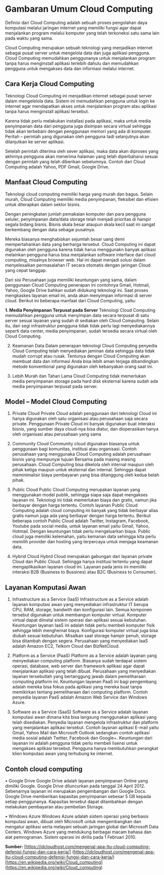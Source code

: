 # Gambaran Umum Cloud Computing

Definisi dari Cloud Computing adalah sebuah proses pengolahan daya komputasi melalui jaringan internet yang memiliki fungsi agar dapat menjalankan program melalui komputer yang telah terkoneksi satu sama lain pada waktu yang sama.

Cloud Computing merupakan sebuah teknologi yang menjadikan internet sebagai pusat server untuk mengelola data dan juga aplikasi pengguna. Cloud Computing memudahkan penggunanya untuk menjalankan program tanpa harus menginstall aplikasi terlebih dahulu dan memudahkan pengguna untuk mengakses data dan informasi melalui internet.

## Cara Kerja Cloud Computing

Teknologi Cloud Computing ini menjadikan internet sebagai pusat server dalam mengelelola data. Sistem ini memudahkan pengguna untuk login ke internet agar mendapatkan akses untuk menjalankan program atau aplikasi tanpa harus menginstall aplikasi tersebut.

Karena tidak perlu melakukan installasi pada aplikasi, maka untuk media penyimpanan data dari pengguna juga disimpan secara virtual sehingga tidak akan terbebani dengan penggunaan memori yang ada di komputer. Peritah – perintah yang digunakan oleh pengguna tadi selanjutnya akan dilanjutkan ke server aplikasi.

Setelah perintah diterima oleh sever aplikasi, maka data akan diproses yang akhirnya pengguna akan menerima halaman yang telah diperbaharui sesuai dengan perintah yang telah diberikan sebelumnya. Contoh dari Cloud Computing adalah Yahoo, PDF Gmail, Google Drive.

## Manfaat Cloud Computing

Teknologi cloud computing memiliki harga yang murah dan bagus. Selain murah, Cloud Computing memiliki media penyimpanan, fleksibel dan efisien untuk diterapkan dalam sektor bisnis. 

Dengan peningkatan jumlah pemakaian komputer dan para pengguna seluler, penyimpanan data/data storage telah menjadi prioritas di hampir segala bidang bisnis. Bisnis skala besar ataupun skala kecil saat ini sangat berkembang dengan data sebagai pusatnya.

Mereka biasanya menghabiskan sejumlah besar uang demi mempertahankan data yang berharga tersebut. Cloud Computing ini dapat digunakan oleh pengguna karena tidak harus menggunakn banyak aplikasi melainkan pengguna harus bisa menjalankan software interface dari cloud computing, misalnya browser web. Hal ini dapat menjadi solusi dalam menyelesaikan permasalahan IT secara otomatis dengan jaringan Cloud yang cepat tanggap.

Dari sisi Perusahaan juga memiliki keuntungan yang sama, dalam penggunaan Cloud Computing penerapan ini contohnya Gmail, Hotmail, Yahoo, Google Drive bahkan sudah didukung teknologi ini. Saat proses mengkaskes layanan email ini, anda akan menyimpan informasi di server cloud. Berikut ini beberapa manfaat dari Cloud Computing, yaitu:

**1.	Media Penyimpanan Terpusat pada Server**
Teknologi Cloud Computing memudahkan pengguna untuk menyimpan data secara terpusat di satu server sesuai layanan yang sudah di sediakan oleh Cloud Computing. Selain itu, dari segi infrastruktur pengguna tidak tidak perlu lagi menyediakannya seperti data center, media penyimpanan, sudah tersedia secara virtual oleh Cloud Computing.

2.	Keamanan Data
Dalam penerapan teknologi Cloud Computing penyedia Cloud Computing telah menyediakan jaminan data sehingga data tidak mudah corrupt atau rusak. Tentunya dengan Cloud Computing akan membuat data dan informasi Anda bisa lebih aman terjaga dibandingkan metode konventional yang digunakan oleh kebanyakan orang saat ini.

3.	Lebih Murah dan Tahan Lama
Cloud Computing tidak memerlukan media penyimpanan storage pada hard disk eksternal karena sudah ada media penyimpanan terpusat pada server.

## Model – Model Cloud Computing

1.	Private Cloud
Private Cloud adalah penggunaan dari teknologi Cloud ini hanya digunakan oleh satu organisasi atau perusahaan saja secara private. Penggunaan Private Cloud ini banyak digunakan buat interaksi bisnis, yang sumber daya cloud-nya bisa diatur, dan dioperasikan hanya oleh organisasi atau perusahaan yang sama

2.	Community Cloud
Community cloud digunakan biasanya untuk penggunaan bagi komunitas, institusi atau organisasi. Contoh perusahaan yang menggunaka Cloud Computing adalah perusahaan bisnis yang mempunyai tujuan Bersama pada masing masing perusahaan. Cloud Computing bisa dikelola oleh internal maupun oleh pihak ketiga maupun untuk eksternal dan internal. Sehingga dapat meminimalisir biaya pembayaran yang bisa ditanggung oleh kedua belah pihak.

3.	Public Cloud
Public Cloud Computing merupakan layanan yang menggunakan model publik, sehingga siapa saja dapat mengakses layanan ini. Teknologi ini tidak memerlukan biaya dan gratis, namun jika berbayar dengan harga tertentu. Contoh layanan Public Cloud Computing adalah cloud computing ini banyak yang tidak berbayar alias gratis namun juga ada yang berbayar dengan harga tertentu.
Berikut beberapa contoh Public Cloud adalah Twitter, Instagram, Facebook, Youtube pada social media, untuk layanan email yaitu Gmail, Yahoo, Hotmail. Dengan keuntungan tidak perlu mengeluarkan biaya. Public cloud juga memiliki kelemahan, yaitu kemanan data sehingga kita perlu memilih provider dan hosting yang terpercaya untuk menjaga keamanan data.

4.	Hybrid Cloud
Hybrd Cloud merupakan gabungan dari layanan private Cloud dan Public Cloud. Sehingga hanya institusi tertentu yang dapat mengaplikasikan layanan cloud ini. Layanan pada jenis ini memiliki interaksi B2B (Business to Bussines) atau B2C (Business to Consumer).

## Layanan Komputasi Awan

1.	Infrastructure as a Service (IaaS)
Infrastructure as a Service adalah layanan komputasi awan yang menyediakan infrastruktur IT berupa CPU, RAM, storage, bandwith dan konfigurasi lain. Semua komponen tersebut digunakan untuk membangun komputer virtual. Komputer virtual dapat diinstal sistem operasi dan aplikasi sesuai kebutuhan. Keuntungan layanan IaaS ini adalah tidak perlu membeli komputer fisik sehingga lebih menghemat biaya. Konfigurasi komputer virtual juga bisa diubah sesuai kebutuhan. Misalkan saat storage hampir penuh, storage bisa ditambah dengan segera. Perusahaan yang menyediakan IaaS adalah Amazon EC2, Telkom Cloud dan BizNetCloud.

2.	Platform as a Service (PaaS)
Platform as a Service adalah layanan yang menyediakan computing platform. Biasanya sudah terdapat sistem operasi, database, web server dan framework aplikasi agar dapat menjalankan aplikasi yang telah dibuat. Perusahaan yang menyediakan layanan tersebutlah yang bertanggung jawab dalam pemeliharaan computing platform ini. Keuntungan layanan PaaS ini bagi pengembang adalah mereka bisa fokus pada aplikasi yang mereka buat tanpa memikirkan tentang pemeliharaan dari computing platform. Contoh penyedia layanan PaaS adalah Amazon Web Service dan Windows Azure.

3.	Software as a Service (SaaS)
Software as a Service adalah layanan komputasi awan dimana kita bisa langsung menggunakan aplikasi yang telah disediakan. Penyedia layanan mengelola infrastruktur dan platform yang menjalankan aplikasi tersebut. Contoh layanan aplikasi E-mail yaitu Gmail, Yahoo Mail dan Microsoft Outlook sedangkan contoh aplikasi media sosial adalah Twitter, Facebook dan Google+. Keuntungan dari layanan ini adalah pengguna tidak perlu membeli lisensi untuk mengakses aplikasi tersebut. Pengguna hanya membutuhkan perangkat klien komputasi awan yang terhubung ke internet.


## Contoh cloud computing

•	Google Drive
Google Drive adalah layanan penyimpanan Online yang dimiliki Google. Google Drive diluncurkan pada tanggal 24 April 2012. Sebenarnya layanan ini merupakan pengembangan dari Google Docs. Google Drive memberikan kapasitas penyimpanan sebesar 5 GB kepada setiap penggunanya. Kapasitas tersebut dapat ditambahkan dengan melakukan pembayaran atau pembelian Storage.

•	Windows Azure
Windows Azure adalah sistem operasi yang berbasis komputasi awan, dibuat oleh Microsoft untuk mengembangkan dan mengatur aplikasi serta melayani sebuah jaringan global dari Microsoft Data Centers. Windows Azure yang mendukung berbagai macam bahasa dan alat pemrograman. Sistem operasi ini dirilis pada 1 Februari 2010.


**Sumber:**
[https://idcloudhost.com/mengenal-apa-itu-cloud-computing-defenisi-fungsi-dan-cara-kerja/] (https://idcloudhost.com/mengenal-apa-itu-cloud-computing-defenisi-fungsi-dan-cara-kerja/)
[https://en.wikipedia.org/wiki/Cloud_computing] (https://en.wikipedia.org/wiki/Cloud_computing)
